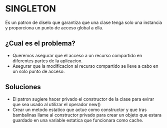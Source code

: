 # SINGLETON

Es un patron de diselo que garantiza que una clase tenga solo una instancia y proporciona un punto de acceso global a ella.

## ¿Cual es el problema?
- Queremos asegurar que el acceso a un recurso compartido en diferentes partes de la aplicacion.
- Asegurar que la modificacion al recurso compartido se lleve a cabo en un solo punto de acceso.
## Soluciones
- El patron sugiere hacer privado el constructor de la clase para evirar que sea usado al utilizar el operador new()
- Crear un metodo estatico que actue como constructor y que tras bambalinas llame al constructor privado para crear un objeto que estara guardado en una variable estatica que funcionara como cache.
